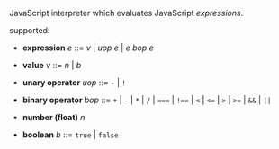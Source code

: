 

JavaScript interpreter which evaluates
JavaScript *expressions*.


supported:

- **expression** *e* ::= *v* | *uop* *e* | *e* *bop* *e*

- **value** *v* ::= *n* | *b*

- **unary operator** *uop* ::= `-` | `!`

- **binary operator** *bop* ::= `+` | `-` | `*` | `/` | `===` | `!==` | `<` | `<=` | `>` | `>=` | `&&` | `||`

- **number (float)** *n*

- **boolean** *b* ::= `true` | `false`
